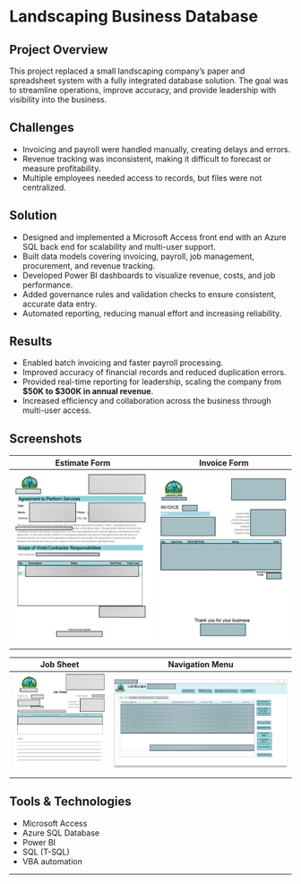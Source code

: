 # Landscaping Business Database

## Project Overview
This project replaced a small landscaping company’s paper and spreadsheet system with a fully integrated database solution. The goal was to streamline operations, improve accuracy, and provide leadership with visibility into the business.

## Challenges
- Invoicing and payroll were handled manually, creating delays and errors.  
- Revenue tracking was inconsistent, making it difficult to forecast or measure profitability.  
- Multiple employees needed access to records, but files were not centralized.  

## Solution
- Designed and implemented a Microsoft Access front end with an Azure SQL back end for scalability and multi-user support.  
- Built data models covering invoicing, payroll, job management, procurement, and revenue tracking.  
- Developed Power BI dashboards to visualize revenue, costs, and job performance.  
- Added governance rules and validation checks to ensure consistent, accurate data entry.  
- Automated reporting, reducing manual effort and increasing reliability.  

## Results
- Enabled batch invoicing and faster payroll processing.  
- Improved accuracy of financial records and reduced duplication errors.  
- Provided real-time reporting for leadership, scaling the company from **$50K to $300K in annual revenue**.  
- Increased efficiency and collaboration across the business through multi-user access.  

## Screenshots

| Estimate Form | Invoice Form |
|---------------|--------------|
| ![Estimate Form](Screenshots/EstimateRedacted.jpg) | ![Invoice Form](Screenshots/Invoice%20Redacted.jpg) |

| Job Sheet | Navigation Menu |
|-----------|-----------------|
| ![Job Sheet](Screenshots/JobSheed%20Redacted.jpg) | ![Navigation Menu](Screenshots/LDJS%20Nav%20Redacted.jpg) |

## Tools & Technologies
- Microsoft Access  
- Azure SQL Database  
- Power BI  
- SQL (T-SQL)  
- VBA automation  

---
